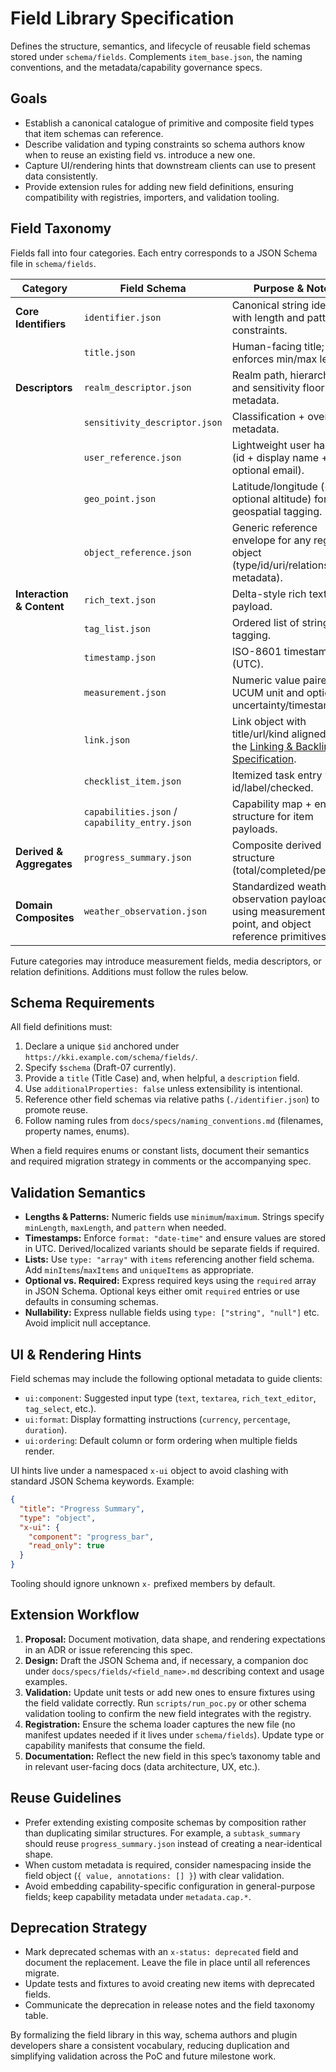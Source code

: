 # Field Library Specification

Defines the structure, semantics, and lifecycle of reusable field schemas stored
under `schema/fields`. Complements `item_base.json`, the naming conventions, and
the metadata/capability governance specs.

## Goals
- Establish a canonical catalogue of primitive and composite field types that
  item schemas can reference.
- Describe validation and typing constraints so schema authors know when to
  reuse an existing field vs. introduce a new one.
- Capture UI/rendering hints that downstream clients can use to present data
  consistently.
- Provide extension rules for adding new field definitions, ensuring
  compatibility with registries, importers, and validation tooling.

## Field Taxonomy
Fields fall into four categories. Each entry corresponds to a JSON Schema file
in `schema/fields`.

| Category | Field Schema | Purpose & Notes |
| --- | --- | --- |
| **Core Identifiers** | `identifier.json` | Canonical string identifier with length and pattern constraints. |
|  | `title.json` | Human-facing title; enforces min/max length. |
| **Descriptors** | `realm_descriptor.json` | Realm path, hierarchy, and sensitivity floor metadata. |
|  | `sensitivity_descriptor.json` | Classification + override metadata. |
|  | `user_reference.json` | Lightweight user handle (id + display name + optional email). |
|  | `geo_point.json` | Latitude/longitude (+ optional altitude) for geospatial tagging. |
|  | `object_reference.json` | Generic reference envelope for any registry object (type/id/uri/relationship metadata). |
| **Interaction & Content** | `rich_text.json` | Delta-style rich text payload. |
|  | `tag_list.json` | Ordered list of strings for tagging. |
|  | `timestamp.json` | ISO-8601 timestamp (UTC). |
|  | `measurement.json` | Numeric value paired with UCUM unit and optional uncertainty/timestamp. |
|  | `link.json` | Link object with title/url/kind aligned with the [Linking & Backlink Specification](linking_and_backlinks.md). |
|  | `checklist_item.json` | Itemized task entry with id/label/checked. |
|  | `capabilities.json` / `capability_entry.json` | Capability map + entry structure for item payloads. |
| **Derived & Aggregates** | `progress_summary.json` | Composite derived structure (total/completed/percent). |
| **Domain Composites** | `weather_observation.json` | Standardized weather observation payload using measurement, geo point, and object reference primitives. |

Future categories may introduce measurement fields, media descriptors, or
relation definitions. Additions must follow the rules below.

## Schema Requirements
All field definitions must:

1. Declare a unique `$id` anchored under `https://kki.example.com/schema/fields/`.
2. Specify `$schema` (Draft-07 currently).
3. Provide a `title` (Title Case) and, when helpful, a `description` field.
4. Use `additionalProperties: false` unless extensibility is intentional.
5. Reference other field schemas via relative paths (`./identifier.json`) to
   promote reuse.
6. Follow naming rules from `docs/specs/naming_conventions.md` (filenames,
   property names, enums).

When a field requires enums or constant lists, document their semantics and
required migration strategy in comments or the accompanying spec.

## Validation Semantics
- **Lengths & Patterns:** Numeric fields use `minimum`/`maximum`. Strings specify
  `minLength`, `maxLength`, and `pattern` when needed.
- **Timestamps:** Enforce `format: "date-time"` and ensure values are stored in
  UTC. Derived/localized variants should be separate fields if required.
- **Lists:** Use `type: "array"` with `items` referencing another field schema.
  Add `minItems`/`maxItems` and `uniqueItems` as appropriate.
- **Optional vs. Required:** Express required keys using the `required` array in
  JSON Schema. Optional keys either omit `required` entries or use defaults in
  consuming schemas.
- **Nullability:** Express nullable fields using `type: ["string", "null"]` etc.
  Avoid implicit null acceptance.

## UI & Rendering Hints
Field schemas may include the following optional metadata to guide clients:

- `ui:component`: Suggested input type (`text`, `textarea`, `rich_text_editor`,
  `tag_select`, etc.).
- `ui:format`: Display formatting instructions (`currency`, `percentage`,
  `duration`).
- `ui:ordering`: Default column or form ordering when multiple fields render.

UI hints live under a namespaced `x-ui` object to avoid clashing with standard
JSON Schema keywords. Example:

```json
{
  "title": "Progress Summary",
  "type": "object",
  "x-ui": {
    "component": "progress_bar",
    "read_only": true
  }
}
```

Tooling should ignore unknown `x-` prefixed members by default.

## Extension Workflow
1. **Proposal:** Document motivation, data shape, and rendering expectations in
   an ADR or issue referencing this spec.
2. **Design:** Draft the JSON Schema and, if necessary, a companion doc under
   `docs/specs/fields/<field_name>.md` describing context and usage examples.
3. **Validation:** Update unit tests or add new ones to ensure fixtures using the
   field validate correctly. Run `scripts/run_poc.py` or other schema validation
   tooling to confirm the new field integrates with the registry.
4. **Registration:** Ensure the schema loader captures the new file (no manifest
   updates needed if it lives under `schema/fields`). Update type or capability
   manifests that consume the field.
5. **Documentation:** Reflect the new field in this spec’s taxonomy table and in
   relevant user-facing docs (data architecture, UX, etc.).

## Reuse Guidelines
- Prefer extending existing composite schemas by composition rather than
  duplicating similar structures. For example, a `subtask_summary` should reuse
  `progress_summary.json` instead of creating a near-identical shape.
- When custom metadata is required, consider namespacing inside the field
  object (`{ value, annotations: [] }`) with clear validation.
- Avoid embedding capability-specific configuration in general-purpose fields;
  keep capability metadata under `metadata.cap.*`.

## Deprecation Strategy
- Mark deprecated schemas with an `x-status: deprecated` field and document the
  replacement. Leave the file in place until all references migrate.
- Update tests and fixtures to avoid creating new items with deprecated fields.
- Communicate the deprecation in release notes and the field taxonomy table.

By formalizing the field library in this way, schema authors and plugin
developers share a consistent vocabulary, reducing duplication and simplifying
validation across the PoC and future milestone work.
